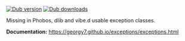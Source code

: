 [![Dub version](https://img.shields.io/dub/v/exceptions.svg)](https://code.dlang.org/packages/exceptions)
[![Dub downloads](https://img.shields.io/dub/dt/exceptions.svg)](https://code.dlang.org/packages/exceptions)

Missing in Phobos, dlib and vibe.d usable exception classes.

**Documentation:** https://georgy7.github.io/exceptions/exceptions.html
